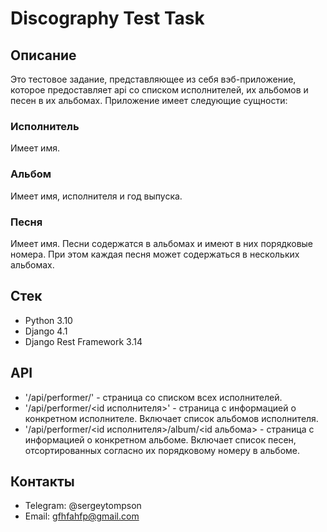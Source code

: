 # Discography Test Task

## Описание
Это тестовое задание, представляющее из себя вэб-приложение, которое предоставляет api со списком исполнителей, их 
альбомов и песен в их альбомах. Приложение имеет следующие сущности:
### Исполнитель
Имеет имя.
### Альбом
Имеет имя, исполнителя и год выпуска.
### Песня
Имеет имя. Песни содержатся в альбомах и имеют в них порядковые номера. При этом каждая песня может содержаться в
нескольких альбомах.

## Стек
+ Python 3.10
+ Django 4.1
+ Django Rest Framework 3.14

## API
- '/api/performer/' - страница со списком всех исполнителей.
- '/api/performer/<id исполнителя>' - страница с информацией о конкретном исполнителе. Включает список альбомов 
исполнителя.
- '/api/performer/<id исполнителя>/album/<id альбома> - страница с информацией о конкретном альбоме. Включает список 
песен, отсортированных согласно их порядковому номеру в альбоме.

## Контакты
+ Telegram: @sergeytompson
+ Email: gfhfahfp@gmail.com